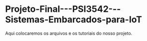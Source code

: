 # Projeto-Final---PSI3542---Sistemas-Embarcados-para-IoT
Aqui colocaremos os arquivos e os tutoriais do nosso projeto.
